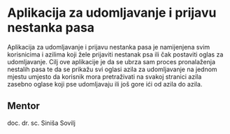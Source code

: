 # Aplikacija za udomljavanje i prijavu nestanka pasa

Aplikacija za udomljavanje i prijavu nestanka pasa je namijenjena svim korisnicima i azilima koji žele prijaviti nestanak psa ili čak postaviti oglas za udomljavanje. 
Cilj ove aplikacije je da se ubrza sam proces pronalaženja nestalih pasa te da se prikažu svi oglasi azila za udomljavanje na jednom mjestu umjesto da korisnik mora pretraživati na svakoj stranici azila zasebno oglase koji pse udomljavaju ili još gore ići od azila do azila. 


## Mentor

doc. dr. sc. Siniša Sovilj